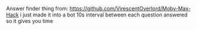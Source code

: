 Answer finder thing from: https://github.com/VirescentOverlord/Moby-Max-Hack
i just made it into a bot
10s interval between each question answered so it gives you time
